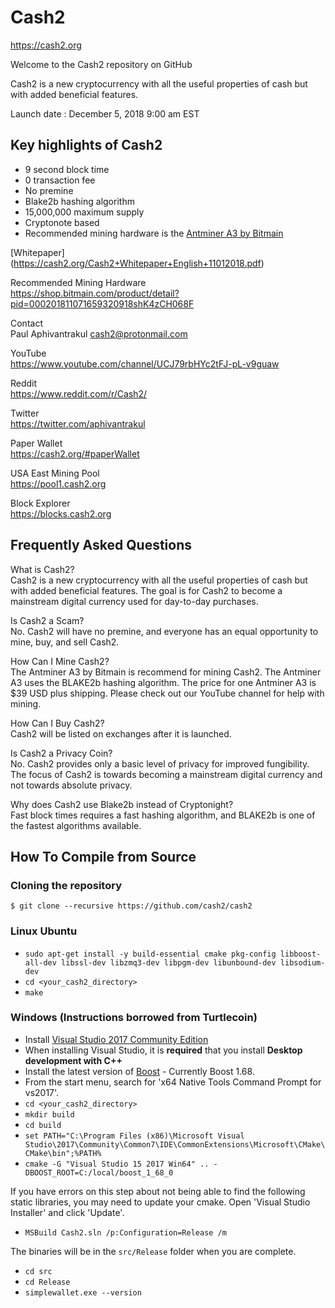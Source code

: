 # Cash2

https://cash2.org

Welcome to the Cash2 repository on GitHub

Cash2 is a new cryptocurrency with all the useful properties of cash but with added beneficial features.

Launch date : December 5, 2018 9:00 am EST

## Key highlights of Cash2
- 9 second block time
- 0 transaction fee
- No premine
- Blake2b hashing algorithm
- 15,000,000 maximum supply
- Cryptonote based
- Recommended mining hardware is the [Antminer A3 by Bitmain](https://shop.bitmain.com/product/detail?pid=000201811071659320918shK4zCH068F)

[Whitepaper]  
(https://cash2.org/Cash2+Whitepaper+English+11012018.pdf)

Recommended Mining Hardware  
https://shop.bitmain.com/product/detail?pid=000201811071659320918shK4zCH068F

Contact  
Paul Aphivantrakul
cash2@protonmail.com

YouTube  
https://www.youtube.com/channel/UCJ79rbHYc2tFJ-pL-v9guaw

Reddit  
https://www.reddit.com/r/Cash2/

Twitter  
https://twitter.com/aphivantrakul

Paper Wallet  
https://cash2.org/#paperWallet

USA East Mining Pool  
https://pool1.cash2.org

Block Explorer  
https://blocks.cash2.org

## Frequently Asked Questions

What is Cash2?  
Cash2 is a new cryptocurrency with all the useful properties of cash but with added beneficial features.
The goal is for Cash2 to become a mainstream digital currency used for day-to-day purchases.

Is Cash2 a Scam?  
No. Cash2 will have no premine, and everyone has an equal opportunity to mine, buy, and sell Cash2.

How Can I Mine Cash2?  
The Antminer A3 by Bitmain is recommend for mining Cash2.
The Antminer A3 uses the BLAKE2b hashing algorithm.
The price for one Antminer A3 is $39 USD plus shipping.
Please check out our YouTube channel for help with mining.

How Can I Buy Cash2?  
Cash2 will be listed on exchanges after it is launched.

Is Cash2 a Privacy Coin?  
No. Cash2 provides only a basic level of privacy for improved fungibility.
The focus of Cash2 is towards becoming a mainstream digital currency and not towards absolute privacy.

Why does Cash2 use Blake2b instead of Cryptonight?  
Fast block times requires a fast hashing algorithm, and BLAKE2b is one of the fastest algorithms available.

## How To Compile from Source

### Cloning the repository

`$ git clone --recursive https://github.com/cash2/cash2`

### Linux Ubuntu

- `sudo apt-get install -y build-essential cmake pkg-config libboost-all-dev libssl-dev libzmq3-dev libpgm-dev libunbound-dev libsodium-dev`
- `cd <your_cash2_directory>`
- `make`

### Windows (Instructions borrowed from Turtlecoin)

- Install [Visual Studio 2017 Community Edition](https://www.visualstudio.com/thank-you-downloading-visual-studio/?sku=Community&rel=15&page=inlineinstall)
- When installing Visual Studio, it is **required** that you install **Desktop development with C++**
- Install the latest version of [Boost](https://bintray.com/boostorg/release/download_file?file_path=1.68.0%2Fbinaries%2Fboost_1_68_0-msvc-14.1-64.exe) - Currently Boost 1.68.
- From the start menu, search for 'x64 Native Tools Command Prompt for vs2017'.
- `cd <your_cash2_directory>`
- `mkdir build`
- `cd build`
- `set PATH="C:\Program Files (x86)\Microsoft Visual Studio\2017\Community\Common7\IDE\CommonExtensions\Microsoft\CMake\CMake\bin";%PATH%`
- `cmake -G "Visual Studio 15 2017 Win64" .. -DBOOST_ROOT=C:/local/boost_1_68_0`

If you have errors on this step about not being able to find the following static libraries, you may need to update your cmake. Open 'Visual Studio Installer' and click 'Update'.

- `MSBuild Cash2.sln /p:Configuration=Release /m`

The binaries will be in the `src/Release` folder when you are complete.

- `cd src`
- `cd Release`
- `simplewallet.exe --version`